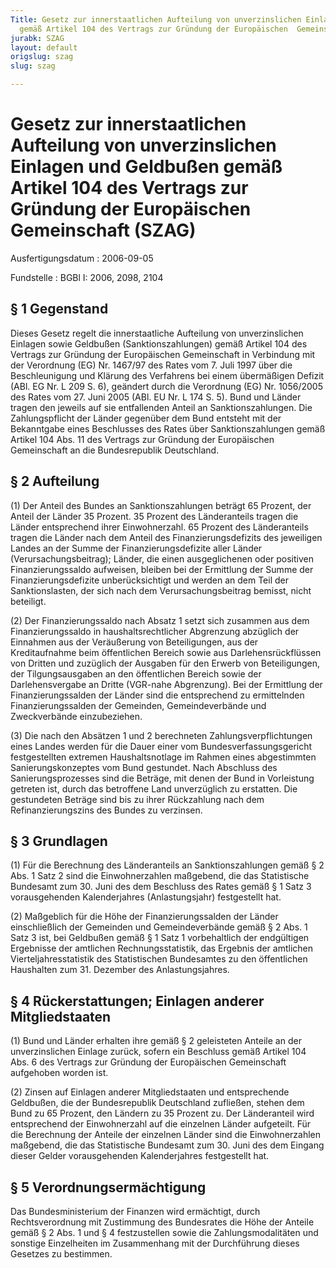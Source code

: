 ```yaml
---
Title: Gesetz zur innerstaatlichen Aufteilung von unverzinslichen Einlagen und  Geldbußen
  gemäß Artikel 104 des Vertrags zur Gründung der Europäischen  Gemeinschaft
jurabk: SZAG
layout: default
origslug: szag
slug: szag

---
```


# Gesetz zur innerstaatlichen Aufteilung von unverzinslichen Einlagen und  Geldbußen gemäß Artikel 104 des Vertrags zur Gründung der Europäischen  Gemeinschaft (SZAG)

Ausfertigungsdatum
:   2006-09-05

Fundstelle
:   BGBl I: 2006, 2098, 2104



## § 1 Gegenstand

Dieses Gesetz regelt die innerstaatliche Aufteilung von
unverzinslichen Einlagen sowie Geldbußen (Sanktionszahlungen) gemäß
Artikel 104 des Vertrags zur Gründung der Europäischen Gemeinschaft in
Verbindung mit der Verordnung (EG) Nr. 1467/97 des Rates vom 7. Juli
1997 über die Beschleunigung und Klärung des Verfahrens bei einem
übermäßigen Defizit (ABl. EG Nr. L 209 S. 6), geändert durch die
Verordnung (EG) Nr. 1056/2005 des Rates vom 27. Juni 2005 (ABl. EU Nr.
L 174 S. 5). Bund und Länder tragen den jeweils auf sie entfallenden
Anteil an Sanktionszahlungen. Die Zahlungspflicht der Länder gegenüber
dem Bund entsteht mit der Bekanntgabe eines Beschlusses des Rates über
Sanktionszahlungen gemäß Artikel 104 Abs. 11 des Vertrags zur Gründung
der Europäischen Gemeinschaft an die Bundesrepublik Deutschland.


## § 2 Aufteilung

(1) Der Anteil des Bundes an Sanktionszahlungen beträgt 65 Prozent,
der Anteil der Länder 35 Prozent. 35 Prozent des Länderanteils tragen
die Länder entsprechend ihrer Einwohnerzahl. 65 Prozent des
Länderanteils tragen die Länder nach dem Anteil des
Finanzierungsdefizits des jeweiligen Landes an der Summe der
Finanzierungsdefizite aller Länder (Verursachungsbeitrag); Länder, die
einen ausgeglichenen oder positiven Finanzierungssaldo aufweisen,
bleiben bei der Ermittlung der Summe der Finanzierungsdefizite
unberücksichtigt und werden an dem Teil der Sanktionslasten, der sich
nach dem Verursachungsbeitrag bemisst, nicht beteiligt.

(2) Der Finanzierungssaldo nach Absatz 1 setzt sich zusammen aus dem
Finanzierungssaldo in haushaltsrechtlicher Abgrenzung abzüglich der
Einnahmen aus der Veräußerung von Beteiligungen, aus der
Kreditaufnahme beim öffentlichen Bereich sowie aus
Darlehensrückflüssen von Dritten und zuzüglich der Ausgaben für den
Erwerb von Beteiligungen, der Tilgungsausgaben an den öffentlichen
Bereich sowie der Darlehensvergabe an Dritte (VGR-nahe Abgrenzung).
Bei der Ermittlung der Finanzierungssalden der Länder sind die
entsprechend zu ermittelnden Finanzierungssalden der Gemeinden,
Gemeindeverbände und Zweckverbände einzubeziehen.

(3) Die nach den Absätzen 1 und 2 berechneten Zahlungsverpflichtungen
eines Landes werden für die Dauer einer vom Bundesverfassungsgericht
festgestellten extremen Haushaltsnotlage im Rahmen eines abgestimmten
Sanierungskonzeptes vom Bund gestundet. Nach Abschluss des
Sanierungsprozesses sind die Beträge, mit denen der Bund in
Vorleistung getreten ist, durch das betroffene Land unverzüglich zu
erstatten. Die gestundeten Beträge sind bis zu ihrer Rückzahlung nach
dem Refinanzierungszins des Bundes zu verzinsen.


## § 3 Grundlagen

(1) Für die Berechnung des Länderanteils an Sanktionszahlungen gemäß §
2 Abs. 1 Satz 2 sind die Einwohnerzahlen maßgebend, die das
Statistische Bundesamt zum 30. Juni des dem Beschluss des Rates gemäß
§ 1 Satz 3 vorausgehenden Kalenderjahres (Anlastungsjahr) festgestellt
hat.

(2) Maßgeblich für die Höhe der Finanzierungssalden der Länder
einschließlich der Gemeinden und Gemeindeverbände gemäß § 2 Abs. 1
Satz 3 ist, bei Geldbußen gemäß § 1 Satz 1 vorbehaltlich der
endgültigen Ergebnisse der amtlichen Rechnungsstatistik, das Ergebnis
der amtlichen Vierteljahresstatistik des Statistischen Bundesamtes zu
den öffentlichen Haushalten zum 31. Dezember des Anlastungsjahres.


## § 4 Rückerstattungen; Einlagen anderer Mitgliedstaaten

(1) Bund und Länder erhalten ihre gemäß § 2 geleisteten Anteile an der
unverzinslichen Einlage zurück, sofern ein Beschluss gemäß Artikel 104
Abs. 6 des Vertrags zur Gründung der Europäischen Gemeinschaft
aufgehoben worden ist.

(2) Zinsen auf Einlagen anderer Mitgliedstaaten und entsprechende
Geldbußen, die der Bundesrepublik Deutschland zufließen, stehen dem
Bund zu 65 Prozent, den Ländern zu 35 Prozent zu. Der Länderanteil
wird entsprechend der Einwohnerzahl auf die einzelnen Länder
aufgeteilt. Für die Berechnung der Anteile der einzelnen Länder sind
die Einwohnerzahlen maßgebend, die das Statistische Bundesamt zum 30.
Juni des dem Eingang dieser Gelder vorausgehenden Kalenderjahres
festgestellt hat.


## § 5 Verordnungsermächtigung

Das Bundesministerium der Finanzen wird ermächtigt, durch
Rechtsverordnung mit Zustimmung des Bundesrates die Höhe der Anteile
gemäß § 2 Abs. 1 und § 4 festzustellen sowie die Zahlungsmodalitäten
und sonstige Einzelheiten im Zusammenhang mit der Durchführung dieses
Gesetzes zu bestimmen.

